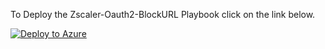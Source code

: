
To Deploy the Zscaler-Oauth2-BlockURL Playbook click on the link below.

[![Deploy to Azure](https://aka.ms/deploytoazurebutton)](https://portal.azure.com/#create/Microsoft.Template/uri/https%3A%2F%2Fraw.githubusercontent.com%2Fprlopez%2FSentinel-playbooks%2Fmain%2FZscaler-Oauth2-BlockURL%2Fazuredeploy.json)
